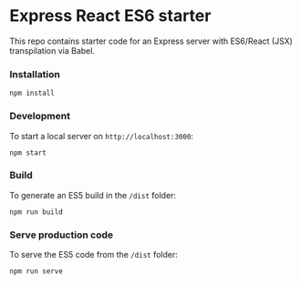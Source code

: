 # Express React ES6 starter
This repo contains starter code for an Express server with ES6/React (JSX) transpilation via Babel.

### Installation
```
npm install
```

### Development
To start a local server on `http://localhost:3000`:
```
npm start
```

### Build
To generate an ES5 build in the `/dist` folder:
```
npm run build
```
### Serve production code
To serve the ES5 code from the `/dist` folder:
```
npm run serve
```
